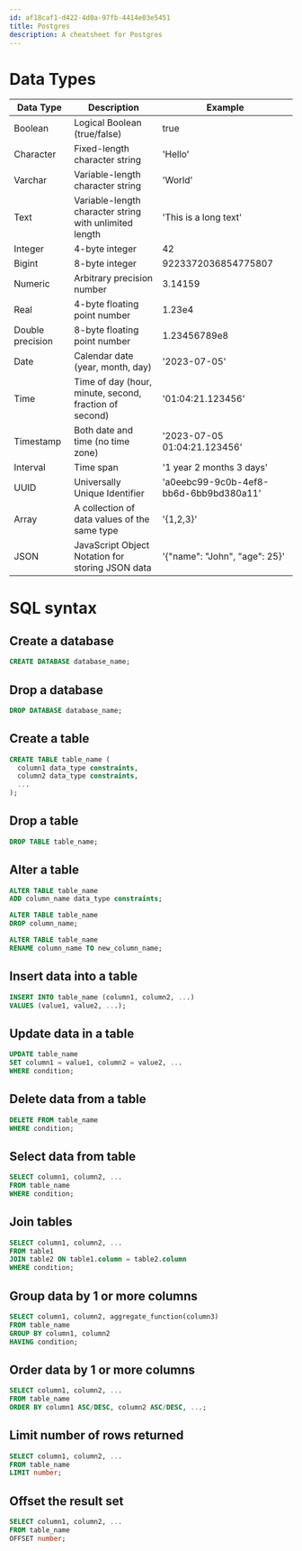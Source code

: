 ```yaml
---
id: af18caf1-d422-4d0a-97fb-4414e03e5451
title: Postgres
description: A cheatsheet for Postgres
---
```


# Data Types

| Data Type | Description | Example |
|-----------|-------------|---------|
| Boolean | Logical Boolean (true/false) | true |
| Character | Fixed-length character string | 'Hello' |
| Varchar | Variable-length character string | 'World' |
| Text | Variable-length character string with unlimited length | 'This is a long text' |
| Integer | 4-byte integer | 42 |
| Bigint | 8-byte integer | 9223372036854775807 |
| Numeric | Arbitrary precision number | 3.14159 |
| Real | 4-byte floating point number | 1.23e4 |
| Double precision | 8-byte floating point number | 1.23456789e8 |
| Date | Calendar date (year, month, day) | '2023-07-05' |
| Time | Time of day (hour, minute, second, fraction of second) | '01:04:21.123456' |
| Timestamp | Both date and time (no time zone) | '2023-07-05 01:04:21.123456' |
| Interval | Time span | '1 year 2 months 3 days' |
| UUID | Universally Unique Identifier | 'a0eebc99-9c0b-4ef8-bb6d-6bb9bd380a11' |
| Array | A collection of data values of the same type | '{1,2,3}' |
| JSON | JavaScript Object Notation for storing JSON data | '{"name": "John", "age": 25}' |

# SQL syntax

## Create a database

```sql
CREATE DATABASE database_name;
```

## Drop a database

```sql
DROP DATABASE database_name;
```

## Create a table

```sql
CREATE TABLE table_name (
  column1 data_type constraints,
  column2 data_type constraints,
  ...
);
```

## Drop a table

```sql
DROP TABLE table_name;
```

## Alter a table

```sql
ALTER TABLE table_name
ADD column_name data_type constraints;

ALTER TABLE table_name
DROP column_name;

ALTER TABLE table_name
RENAME column_name TO new_column_name;
```

## Insert data into a table

```sql
INSERT INTO table_name (column1, column2, ...)
VALUES (value1, value2, ...);
```

## Update data in a table

```sql
UPDATE table_name
SET column1 = value1, column2 = value2, ...
WHERE condition;
```

## Delete data from a table

```sql
DELETE FROM table_name
WHERE condition;
```

## Select data from table

```sql
SELECT column1, column2, ...
FROM table_name
WHERE condition;
```

## Join tables

```sql
SELECT column1, column2, ...
FROM table1
JOIN table2 ON table1.column = table2.column
WHERE condition;
```

## Group data by 1 or more columns

```sql
SELECT column1, column2, aggregate_function(column3)
FROM table_name
GROUP BY column1, column2
HAVING condition;
```

## Order data by 1 or more columns

```sql
SELECT column1, column2, ...
FROM table_name
ORDER BY column1 ASC/DESC, column2 ASC/DESC, ...;
```

## Limit number of rows returned

```sql
SELECT column1, column2, ...
FROM table_name
LIMIT number;
```

## Offset the result set

```sql
SELECT column1, column2, ...
FROM table_name
OFFSET number;
```



